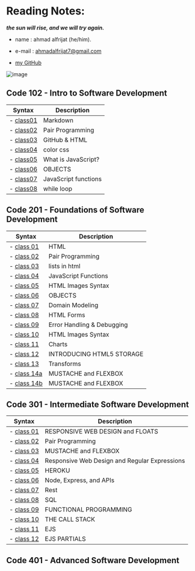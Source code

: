 # Reading Notes:

***the sun will rise, and we will try again.***

* name : ahmad alfrijat (he/him).

* e-mail : ahmadalfrijat7@gmail.com 

* [my GitHub](https://github.com/ahmadfrijathttp://github.com)


 

![image](https://wpshopmart.com/wp-content/uploads/2016/10/Code-It-Logical-HD-Wallpaper-1.jpg)



## Code 102 - Intro to Software Development
| Syntax                                                               | Description                           |
| -------------------------------------------------------------------- | ------------------------------------- |
| - [class01](https://ahmadfrijat.github.io/reading-notes/read2)       |  Markdown                             |
| - [class02](https://ahmadfrijat.github.io/reading-notes/read2)       |  Pair Programming                     |
| - [class03](https://ahmadfrijat.github.io/reading-notes-03/.)        |   GitHub & HTML                       |
| - [class04](https://ahmadfrijat.github.io/reading-notes-03/.)        |   color css                           |
| - [class05](https://ahmadfrijat.github.io/reading-notes/05)          |   What is JavaScript?                 |
| - [class06](https://ahmadfrijat.github.io/reading-notes/06)          |   OBJECTS                             |
| - [class07](https://ahmadfrijat.github.io/reading-notes/07)          |  JavaScript functions                 |
| - [class08](https://ahmadfrijat.github.io/reading-notes/08)          |   while loop                          |



## Code 201 - Foundations of Software Development
| Syntax                                                               | Description                           |
| -------------------------------------------------------------------- | ------------------------------------- |
| - [class 01](https://ahmadfrijat.github.io/reading-notes-01/01)      |  HTML                                 |
| - [class 02](https://ahmadfrijat.github.io/reading-notes-01/02)      |  Pair Programming                     |
| - [class 03](https://ahmadfrijat.github.io/reading-notes-01/03)      |   lists in html                       |
| - [class 04](https://ahmadfrijat.github.io/reading-notes-01/04)      |   JavaScript Functions                |
| - [class 05](https://ahmadfrijat.github.io/reading-notes-01/05)      |   HTML Images Syntax                  |
| - [class 06](https://ahmadfrijat.github.io/reading-notes-01/06)      |   OBJECTS                             |
| - [class 07](https://ahmadfrijat.github.io/reading-notes-01/07)      |   Domain Modeling                     |
| - [class 08](https://ahmadfrijat.github.io/reading-notes-01/08)      |   HTML Forms                          |
| - [class 09](https://ahmadfrijat.github.io/reading-notes-01/09)      |   Error Handling & Debugging          |
| - [class 10](https://ahmadfrijat.github.io/reading-notes-01/10)      |   HTML Images Syntax                  |
| - [class 11](https://ahmadfrijat.github.io/reading-notes-01/11)      |   Charts                              |
| - [class 12](https://ahmadfrijat.github.io/reading-notes-01/12)      |   INTRODUCING HTML5 STORAGE           |
| - [class 13](https://ahmadfrijat.github.io/reading-notes-01/13)      |   Transforms                          |
| - [class 14a](https://ahmadfrijat.github.io/reading-notes-01/14a)    |   MUSTACHE and FLEXBOX                |
| - [class 14b](https://ahmadfrijat.github.io/reading-notes-01/14b)    |   MUSTACHE and FLEXBOX                |
## Code 301 - Intermediate Software Development
| Syntax                                                               | Description                                      |
| -------------------------------------------------------------------- | ------------------------------------------------ |
| - [class 01](https://ahmadfrijat.github.io/reading-notes-/01)        |  RESPONSIVE WEB DESIGN and FLOATS                |
| - [class 02](https://ahmadfrijat.github.io/reading-notes-/02)        |   Pair Programming                               |
| - [class 03](https://ahmadfrijat.github.io/reading-notes-/03)        |   MUSTACHE and FLEXBOX                           |
| - [class 04](https://ahmadfrijat.github.io/reading-notes-/04)        |   Responsive Web Design and Regular Expressions  |
| - [class 05](https://ahmadfrijat.github.io/reading-notes-/05)        |   HEROKU                                         |
| - [class 06](https://ahmadfrijat.github.io/reading-notes-/06)        |   Node, Express, and APIs                        |
| - [class 07](https://ahmadfrijat.github.io/reading-notes-/07)        |   Rest                                           |
| - [class 08](https://ahmadfrijat.github.io/reading-notes-/08)        |   SQL                                            |
| - [class 09](https://ahmadfrijat.github.io/reading-notes-/09)        |   FUNCTIONAL PROGRAMMING                         |
| - [class 10](https://ahmadfrijat.github.io/reading-notes-/10)        |   THE CALL STACK                                 |
| - [class 11](https://ahmadfrijat.github.io/reading-notes-/11)        |   EJS                                            |
| - [class 12](https://ahmadfrijat.github.io/reading-notes-/12)        |   EJS PARTIALS                                   |


## Code 401 - Advanced Software Development
